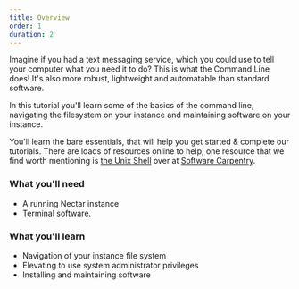 ```yaml
---
title: Overview
order: 1
duration: 2
---
```

Imagine if you had a text messaging service, which you could use to tell your computer what you need it to do? This is what the Command Line does! It's also more robust, lightweight and automatable than standard software.

In this tutorial you'll learn some of the basics of the command line, navigating the filesystem on your instance and maintaining software on your instance.

You'll learn the bare essentials, that will help you get started & complete our tutorials. There are loads of resources online to help, one resource that we find worth mentioning is [the Unix Shell](https://swcarpentry.github.io/shell-novice/) over at [Software Carpentry](https://software-carpentry.org/).

### What you'll need

- A running Nectar instance
- [Terminal](https://support.ehelp.edu.au/support/solutions/articles/6000223964-terminal-software) software.

### What you'll learn

- Navigation of your instance file system
- Elevating to use system administrator privileges
- Installing and maintaining software